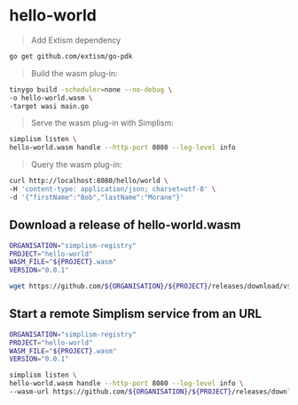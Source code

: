 # hello-world

> Add Extism dependency
```bash
go get github.com/extism/go-pdk
```

> Build the wasm plug-in:
```bash
tinygo build -scheduler=none --no-debug \
-o hello-world.wasm \
-target wasi main.go
```

> Serve the wasm plug-in with Simplism:
```bash
simplism listen \
hello-world.wasm handle --http-port 8080 --log-level info
```

> Query the wasm plug-in:
```bash
curl http://localhost:8080/hello/world \
-H 'content-type: application/json; charset=utf-8' \
-d '{"firstName":"Bob","lastName":"Morane"}'
```

## Download a release of hello-world.wasm

```bash
ORGANISATION="simplism-registry"
PROJECT="hello-world"
WASM_FILE="${PROJECT}.wasm"
VERSION="0.0.1"

wget https://github.com/${ORGANISATION}/${PROJECT}/releases/download/v${VERSION}/${WASM_FILE} -O ${WASM_FILE}
```

## Start a remote Simplism service from an URL

```bash
ORGANISATION="simplism-registry"
PROJECT="hello-world"
WASM_FILE="${PROJECT}.wasm"
VERSION="0.0.1"

simplism listen \
hello-world.wasm handle --http-port 8080 --log-level info \
--wasm-url https://github.com/${ORGANISATION}/${PROJECT}/releases/download/v${VERSION}/${WASM_FILE}
```
